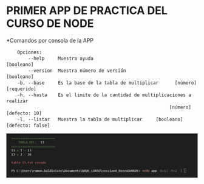 # PRIMER APP DE PRACTICA DEL CURSO DE NODE 

*Comandos por consola de la APP
```
    Opciones:
        --help     Muestra ayuda                                        [booleano]
        --version  Muestra número de versión                            [booleano]
    -b, --base     Es la base de la tabla de multiplicar      [número] [requerido]
    -h, --hasta    Es el limite de la cantidad de multiplicaciones a realizar
                                                            [número] [defecto: 10]
    -l, --listar   Muestra la tabla de multiplicar     [booleano] [defecto: false] 
```

![Ejemplo de Uso por consola](TablaDeMultiplicar.png)
